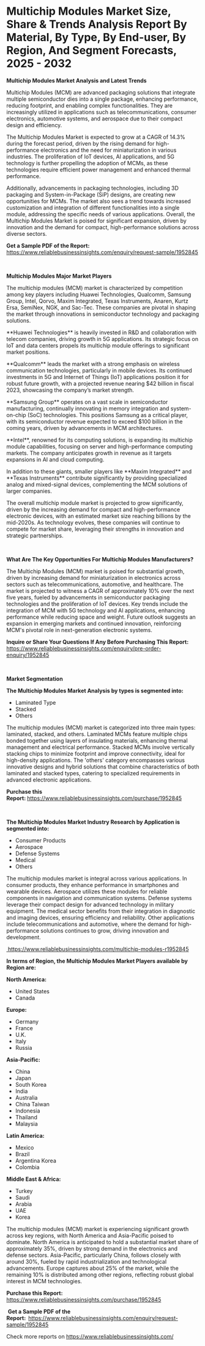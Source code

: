<p><h1>Multichip Modules Market Size, Share & Trends Analysis Report By Material, By Type, By End-user, By Region, And Segment Forecasts, 2025 - 2032</h1></p><p><strong>Multichip Modules Market Analysis and Latest Trends</strong></p>
<p><p>Multichip Modules (MCM) are advanced packaging solutions that integrate multiple semiconductor dies into a single package, enhancing performance, reducing footprint, and enabling complex functionalities. They are increasingly utilized in applications such as telecommunications, consumer electronics, automotive systems, and aerospace due to their compact design and efficiency.</p><p>The Multichip Modules Market is expected to grow at a CAGR of 14.3% during the forecast period, driven by the rising demand for high-performance electronics and the need for miniaturization in various industries. The proliferation of IoT devices, AI applications, and 5G technology is further propelling the adoption of MCMs, as these technologies require efficient power management and enhanced thermal performance. </p><p>Additionally, advancements in packaging technologies, including 3D packaging and System-in-Package (SiP) designs, are creating new opportunities for MCMs. The market also sees a trend towards increased customization and integration of different functionalities into a single module, addressing the specific needs of various applications. Overall, the Multichip Modules Market is poised for significant expansion, driven by innovation and the demand for compact, high-performance solutions across diverse sectors.</p></p>
<p><strong>Get a Sample PDF of the Report:&nbsp;</strong> <a href="https://www.reliablebusinessinsights.com/enquiry/request-sample/1952845?utm_campaign=3547&utm_medium=2&utm_source=Github&utm_content=ia&utm_term=06042025&utm_id=multichip-modules">https://www.reliablebusinessinsights.com/enquiry/request-sample/1952845</a></p>
<p>&nbsp;</p>
<p><strong>Multichip Modules Major Market Players</strong></p>
<p><p>The multichip modules (MCM) market is characterized by competition among key players including Huawei Technologies, Qualcomm, Samsung Group, Intel, Qorvo, Maxim Integrated, Texas Instruments, Anaren, Kurtz Ersa, SemiNex, NGK, and Sac-Tec. These companies are pivotal in shaping the market through innovations in semiconductor technology and packaging solutions.</p><p>**Huawei Technologies** is heavily invested in R&D and collaboration with telecom companies, driving growth in 5G applications. Its strategic focus on IoT and data centers propels its multichip module offerings to significant market positions.</p><p>**Qualcomm** leads the market with a strong emphasis on wireless communication technologies, particularly in mobile devices. Its continued investments in 5G and Internet of Things (IoT) applications position it for robust future growth, with a projected revenue nearing $42 billion in fiscal 2023, showcasing the company’s market strength.</p><p>**Samsung Group** operates on a vast scale in semiconductor manufacturing, continually innovating in memory integration and system-on-chip (SoC) technologies. This positions Samsung as a critical player, with its semiconductor revenue expected to exceed $100 billion in the coming years, driven by advancements in MCM architectures.</p><p>**Intel**, renowned for its computing solutions, is expanding its multichip module capabilities, focusing on server and high-performance computing markets. The company anticipates growth in revenue as it targets expansions in AI and cloud computing.</p><p>In addition to these giants, smaller players like **Maxim Integrated** and **Texas Instruments** contribute significantly by providing specialized analog and mixed-signal devices, complementing the MCM solutions of larger companies. </p><p>The overall multichip module market is projected to grow significantly, driven by the increasing demand for compact and high-performance electronic devices, with an estimated market size reaching billions by the mid-2020s. As technology evolves, these companies will continue to compete for market share, leveraging their strengths in innovation and strategic partnerships.</p></p>
<p>&nbsp;</p>
<p><strong>What Are The Key Opportunities For Multichip Modules Manufacturers?</strong></p>
<p><p>The Multichip Modules (MCM) market is poised for substantial growth, driven by increasing demand for miniaturization in electronics across sectors such as telecommunications, automotive, and healthcare. The market is projected to witness a CAGR of approximately 10% over the next five years, fueled by advancements in semiconductor packaging technologies and the proliferation of IoT devices. Key trends include the integration of MCM with 5G technology and AI applications, enhancing performance while reducing space and weight. Future outlook suggests an expansion in emerging markets and continued innovation, reinforcing MCM's pivotal role in next-generation electronic systems.</p></p>
<p><strong>Inquire or Share Your Questions If Any Before Purchasing This Report:</strong> <a href="https://www.reliablebusinessinsights.com/enquiry/pre-order-enquiry/1952845?utm_campaign=3547&utm_medium=2&utm_source=Github&utm_content=ia&utm_term=06042025&utm_id=multichip-modules">https://www.reliablebusinessinsights.com/enquiry/pre-order-enquiry/1952845</a></p>
<p>&nbsp;</p>
<p><strong>Market Segmentation</strong></p>
<p><strong>The Multichip Modules Market Analysis by types is segmented into:</strong></p>
<p><ul><li>Laminated Type</li><li>Stacked</li><li>Others</li></ul></p>
<p><p>The multichip modules (MCM) market is categorized into three main types: laminated, stacked, and others. Laminated MCMs feature multiple chips bonded together using layers of insulating materials, enhancing thermal management and electrical performance. Stacked MCMs involve vertically stacking chips to minimize footprint and improve connectivity, ideal for high-density applications. The 'others' category encompasses various innovative designs and hybrid solutions that combine characteristics of both laminated and stacked types, catering to specialized requirements in advanced electronic applications.</p></p>
<p><strong>Purchase this Report:&nbsp;</strong><a href="https://www.reliablebusinessinsights.com/purchase/1952845?utm_campaign=3547&utm_medium=2&utm_source=Github&utm_content=ia&utm_term=06042025&utm_id=multichip-modules">https://www.reliablebusinessinsights.com/purchase/1952845</a></p>
<p>&nbsp;</p>
<p><strong>The Multichip Modules Market Industry Research by Application is segmented into:</strong></p>
<p><ul><li>Consumer Products</li><li>Aerospace</li><li>Defense Systems</li><li>Medical</li><li>Others</li></ul></p>
<p><p>The multichip modules market is integral across various applications. In consumer products, they enhance performance in smartphones and wearable devices. Aerospace utilizes these modules for reliable components in navigation and communication systems. Defense systems leverage their compact design for advanced technology in military equipment. The medical sector benefits from their integration in diagnostic and imaging devices, ensuring efficiency and reliability. Other applications include telecommunications and automotive, where the demand for high-performance solutions continues to grow, driving innovation and development.</p></p>
<p><a href="https://www.reliablebusinessinsights.com/multichip-modules-r1952845?utm_campaign=3547&utm_medium=2&utm_source=Github&utm_content=ia&utm_term=06042025&utm_id=multichip-modules">&nbsp;https://www.reliablebusinessinsights.com/multichip-modules-r1952845</a></p>
<p><strong>In terms of Region, the Multichip Modules Market Players available by Region are:</strong></p>
<p>
    <p> <strong> North America: </strong>
        <ul>
            <li>United States</li>
            <li>Canada</li>
        </ul>
        </p> 
    <p> <strong> Europe: </strong>
        <ul>
            <li>Germany</li>
            <li>France</li>
            <li>U.K.</li>
            <li>Italy</li>
            <li>Russia</li>
        </ul>
        </p> 
    <p> <strong> Asia-Pacific: </strong>
        <ul>
            <li>China</li>
            <li>Japan</li>
            <li>South Korea</li>
            <li>India</li>
            <li>Australia</li>
            <li>China Taiwan</li>
            <li>Indonesia</li>
            <li>Thailand</li>
            <li>Malaysia</li>
        </ul>
        </p> 
    <p> <strong> Latin America: </strong>
        <ul>
            <li>Mexico</li>
            <li>Brazil</li>
            <li>Argentina Korea</li>
            <li>Colombia</li>
        </ul>
        </p> 
    <p> <strong> Middle East & Africa: </strong>
        <ul>
            <li>Turkey</li>
            <li>Saudi</li>
            <li>Arabia</li>
            <li>UAE</li>
            <li>Korea</li>
        </ul>
    </p>
    </p>
<p><p>The multichip modules (MCM) market is experiencing significant growth across key regions, with North America and Asia-Pacific poised to dominate. North America is anticipated to hold a substantial market share of approximately 35%, driven by strong demand in the electronics and defense sectors. Asia-Pacific, particularly China, follows closely with around 30%, fueled by rapid industrialization and technological advancements. Europe captures about 25% of the market, while the remaining 10% is distributed among other regions, reflecting robust global interest in MCM technologies.</p></p>
<p><strong>Purchase this Report: </strong><a href="https://www.reliablebusinessinsights.com/purchase/1952845?utm_campaign=3547&utm_medium=2&utm_source=Github&utm_content=ia&utm_term=06042025&utm_id=multichip-modules">https://www.reliablebusinessinsights.com/purchase/1952845</a></p>
<p>&nbsp;<strong>Get a Sample PDF of the Report:&nbsp;&nbsp;</strong><a href="https://www.reliablebusinessinsights.com/enquiry/request-sample/1952845?utm_campaign=3547&utm_medium=2&utm_source=Github&utm_content=ia&utm_term=06042025&utm_id=multichip-modules">https://www.reliablebusinessinsights.com/enquiry/request-sample/1952845</a></p>
<p><strong></strong></p>
<p>Check more reports on <a href="https://www.reliablebusinessinsights.com/?utm_campaign=3547&utm_medium=2&utm_source=Github&utm_content=ia&utm_term=06042025&utm_id=multichip-modules">https://www.reliablebusinessinsights.com/</a></p>